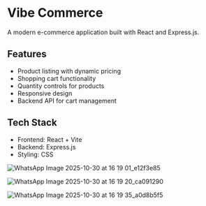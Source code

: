 ﻿# Vibe Commerce

A modern e-commerce application built with React and Express.js.

## Features

- Product listing with dynamic pricing
- Shopping cart functionality
- Quantity controls for products
- Responsive design
- Backend API for cart management

## Tech Stack

- Frontend: React + Vite
- Backend: Express.js
- Styling: CSS


![WhatsApp Image 2025-10-30 at 16 19 01_e12f3e85](https://github.com/user-attachments/assets/72dc9433-37d0-4f21-8f8f-1f0d0627c5a7)

![WhatsApp Image 2025-10-30 at 16 19 20_ca091290](https://github.com/user-attachments/assets/0d25eae4-0b02-45e4-887b-08ac56ef1fde)


![WhatsApp Image 2025-10-30 at 16 19 35_a0d8b5f5](https://github.com/user-attachments/assets/137a45e4-c489-4dcc-8b56-fbf85abd7474)



